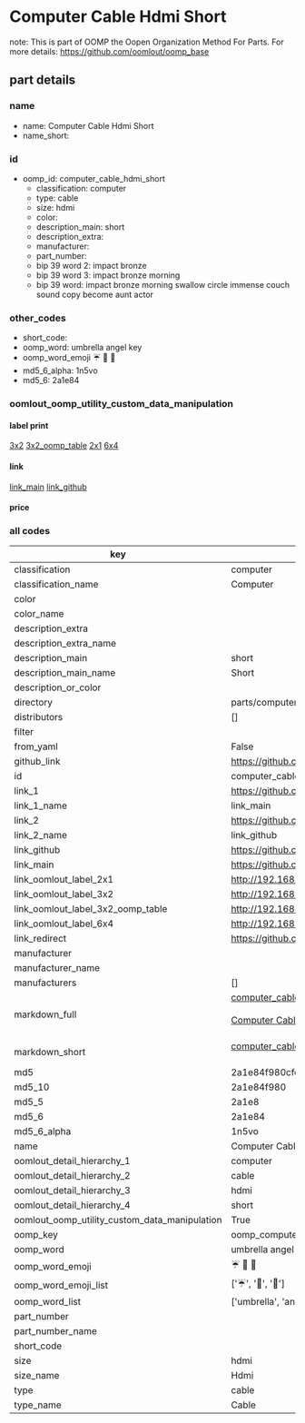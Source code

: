 # Computer Cable Hdmi Short  

note: This is part of OOMP the Oopen Organization Method For Parts. For more details: https://github.com/oomlout/oomp_base

##  part details
  







### name
* name: Computer Cable Hdmi Short
* name_short: 
### id
* oomp_id: computer_cable_hdmi_short
  * classification: computer
  * type: cable
  * size: hdmi
  * color: 
  * description_main: short
  * description_extra: 
  * manufacturer: 
  * part_number: 
  * bip 39 word 2: impact bronze
  * bip 39 word 3: impact bronze morning
  * bip 39 word: impact bronze morning swallow circle immense couch sound copy become aunt actor

### other_codes
* short_code: 
* oomp_word: umbrella angel key
* oomp_word_emoji :umbrella: :angel: :key:
* md5_6_alpha: 1n5vo
* md5_6: 2a1e84






### oomlout_oomp_utility_custom_data_manipulation
#### label print
[3x2](http://192.168.1.245:1112/?label=oomp%201n5vo)
[3x2_oomp_table](http://192.168.1.108:1112/?label=oomp%201n5vo)
[2x1](http://192.168.1.242:1112/?label=oomp%201n5vo)
[6x4](http://192.168.1.55:1112/?label=oomp%201n5vo)    

#### link

[link_main](https://github.com/oomlout/oomlout_oomp_version_1_messy/tree/main/parts/computer_cable_hdmi_short) [link_github](https://github.com/oomlout/oomlout_oomp_version_1_messy/tree/main/parts/computer_cable_hdmi_short)                             

#### price







### all codes 
| key | value |  
| --- | --- |  
| classification | computer |  
| classification_name | Computer |  
| color |  |  
| color_name |  |  
| description_extra |  |  
| description_extra_name |  |  
| description_main | short |  
| description_main_name | Short |  
| description_or_color |   |  
| directory | parts/computer_cable_hdmi_short |  
| distributors | [] |  
| filter |  |  
| from_yaml | False |  
| github_link | https://github.com/oomlout/oomlout_oomp_part_src/tree/main/parts/computer_cable_hdmi_short |  
| id | computer_cable_hdmi_short |  
| link_1 | https://github.com/oomlout/oomlout_oomp_version_1_messy/tree/main/parts/computer_cable_hdmi_short |  
| link_1_name | link_main |  
| link_2 | https://github.com/oomlout/oomlout_oomp_version_1_messy/tree/main/parts/computer_cable_hdmi_short |  
| link_2_name | link_github |  
| link_github | https://github.com/oomlout/oomlout_oomp_version_1_messy/tree/main/parts/computer_cable_hdmi_short |  
| link_main | https://github.com/oomlout/oomlout_oomp_version_1_messy/tree/main/parts/computer_cable_hdmi_short |  
| link_oomlout_label_2x1 | http://192.168.1.242:1112/?label=oomp%201n5vo |  
| link_oomlout_label_3x2 | http://192.168.1.245:1112/?label=oomp%201n5vo |  
| link_oomlout_label_3x2_oomp_table | http://192.168.1.108:1112/?label=oomp%201n5vo |  
| link_oomlout_label_6x4 | http://192.168.1.55:1112/?label=oomp%201n5vo |  
| link_redirect | https://github.com/oomlout/oomlout_oomp_version_1_messy/tree/main/parts/computer_cable_hdmi_short |  
| manufacturer |  |  
| manufacturer_name |  |  
| manufacturers | [] |  
| markdown_full | [computer_cable_hdmi_short](none)<br>[](none)<br>[Computer Cable Hdmi Short](none)<br><br> |  
| markdown_short | [computer_cable_hdmi_short](none)<br><br> |  
| md5 | 2a1e84f980cfc61dc6149db11fc72b8e |  
| md5_10 | 2a1e84f980 |  
| md5_5 | 2a1e8 |  
| md5_6 | 2a1e84 |  
| md5_6_alpha | 1n5vo |  
| name | Computer Cable Hdmi Short |  
| oomlout_detail_hierarchy_1 | computer |  
| oomlout_detail_hierarchy_2 | cable |  
| oomlout_detail_hierarchy_3 | hdmi |  
| oomlout_detail_hierarchy_4 | short |  
| oomlout_oomp_utility_custom_data_manipulation | True |  
| oomp_key | oomp_computer_cable_hdmi_short |  
| oomp_word | umbrella angel key |  
| oomp_word_emoji | :umbrella: :angel: :key: |  
| oomp_word_emoji_list | [':umbrella:', ':angel:', ':key:'] |  
| oomp_word_list | ['umbrella', 'angel', 'key'] |  
| part_number |  |  
| part_number_name |  |  
| short_code |  |  
| size | hdmi |  
| size_name | Hdmi |  
| type | cable |  
| type_name | Cable |  

